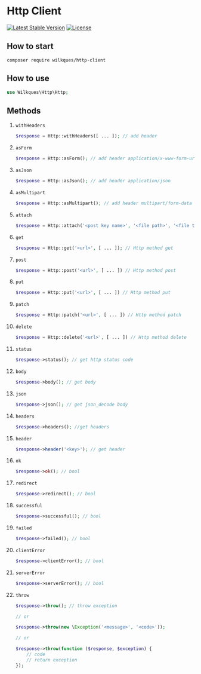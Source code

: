# Http Client

[![Latest Stable Version](https://poser.pugx.org/wilkques/http-client/v/stable)](https://packagist.org/packages/wilkques/http-client)
[![License](https://poser.pugx.org/wilkques/http-client/license)](https://packagist.org/packages/wilkques/http-client)

## How to start

````
composer require wilkques/http-client
````
## How to use

```php
use Wilkques\Http\Http;
```

## Methods

1. `withHeaders`

    ```php
    $response = Http::withHeaders([ ... ]); // add header
    ```

1. `asForm`

    ```php
    $response = Http::asForm(); // add header application/x-www-form-urlencoded
    ```

1. `asJson`

    ```php
    $response = Http::asJson(); // add header application/json
    ```

1. `asMultipart`

    ```php
    $response = Http::asMultipart(); // add header multipart/form-data
    ```

1. `attach`

    ```php
    $response = Http::attach('<post key name>', '<file path>', '<file type>', '<file name>'); // add file
    ```

1. `get`

    ```php
    $response = Http::get('<url>', [ ... ]); // Http method get
    ```

1. `post`

    ```php
    $response = Http::post('<url>', [ ... ]) // Http method post
    ```

1. `put`

    ```php
    $response = Http::put('<url>', [ ... ]) // Http method put
    ```

1. `patch`

    ```php
    $response = Http::patch('<url>', [ ... ]) // Http method patch
    ```

1. `delete`

    ```php
    $response = Http::delete('<url>', [ ... ]) // Http method delete
    ```

1. `status`

    ```php
    $response->status(); // get http status code
    ```

1. `body`

    ```php
    $response->body(); // get body
    ```

1. `json`

    ```php
    $response->json(); // get json_decode body
    ```

1. `headers`

    ```php
    $response->headers(); //get headers
    ```

1. `header`

    ```php
    $response->header('<key>'); // get header
    ```

1. `ok`

    ```php
    $response->ok(); // bool
    ```

1. `redirect`

    ```php
    $response->redirect(); // bool
    ```

1. `successful`

    ```php
    $response->successful(); // bool
    ```

1. `failed`

    ```php
    $response->failed(); // bool
    ```

1. `clientError`

    ```php
    $response->clientError(); // bool
    ```

1. `serverError`

    ```php
    $response->serverError(); // bool
    ```

1. `throw`

    ```php
    $response->throw(); // throw exception
    
    // or
    
    $response->throw(new \Exception('<message>', '<code>'));

    // or

    $response->throw(function ($response, $exception) {
        // code
        // return exception
    });
    ```
